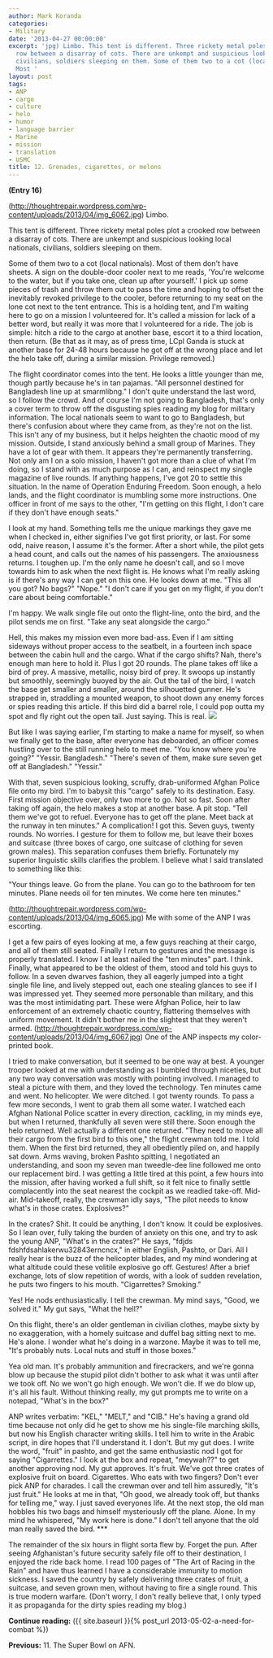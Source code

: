 ```yaml
---
author: Mark Koranda
categories:
- Military
date: '2013-04-27 00:00:00'
excerpt: 'jpg) Limbo. This tent is different. Three rickety metal poles plot a crooked
  row between a disarray of cots. There are unkempt and suspicious looking local nationals,
  civilians, soldiers sleeping on them. Some of them two to a cot (local nationals).
  Most '
layout: post
tags:
- ANP
- cargo
- culture
- helo
- humor
- language barrier
- Marine
- mission
- translation
- USMC
title: 12. Grenades, cigarettes, or melons
---
```





**(Entry 16)**

(http://thoughtrepair.wordpress.com/wp-content/uploads/2013/04/img_6062.jpg) Limbo.

This tent is different. Three rickety metal poles plot a crooked row between a disarray of cots. There are unkempt and suspicious looking local nationals, civilians, soldiers sleeping on them.

Some of them two to a cot (local nationals). Most of them don't have sheets. A sign on the double-door cooler next to me reads, 'You're welcome to the water, but if you take one, clean up after yourself.' I pick up some pieces of trash and throw them out to pass the time and hoping to offset the inevitably revoked privilege to the cooler, before returning to my seat on the lone cot next to the tent entrance. This is a holding tent, and I'm waiting here to go on a mission I volunteered for. It's called a mission for lack of a better word, but really it was more that I volunteered for a ride. The job is simple: hitch a ride to the cargo at another base, escort it to a third location, then return. (Be that as it may, as of press time, LCpl Ganda is stuck at another base for 24-48 hours because he got off at the wrong place and let the helo take off, during a similar mission. Privilege removed.)

The flight coordinator comes into the tent. He looks a little younger than me, though partly because he's in tan pajamas. "All personnel destined for Bangladesh line up at smarmlibng." I don't quite understand the last word, so I follow the crowd. And of course I'm not going to Bangladesh, that's only a cover term to throw off the disgusting spies reading my blog for military information. The local nationals seem to want to go to Bangladesh, but there's confusion about where they came from, as they're not on the list. This isn't any of my business, but it helps heighten the chaotic mood of my mission. Outside, I stand anxiously behind a small group of Marines. They have a lot of gear with them. It appears they're permanently transferring. Not only am I on a solo mission, I haven't got more than a clue of what I'm doing, so I stand with as much purpose as I can, and reinspect my single magazine of live rounds. If anything happens, I've got 20 to settle this situation. In the name of Operation Enduring Freedom. Soon enough, a helo lands, and the flight coordinator is mumbling some more instructions. One officer in front of me says to the other, "I'm getting on this flight, I don't care if they don't have enough seats."

I look at my hand. Something tells me the unique markings they gave me when I checked in, either signifies I've got first priority, or last. For some odd, naive reason, I assume it's the former. After a short while, the pilot gets a head count, and calls out the names of his passengers. The anxiousness returns. I toughen up. I'm the only name he doesn't call, and so I move towards him to ask when the next flight is. He knows what I'm really asking is if there's any way I can get on this one. He looks down at me. "This all you got? No bags?"
"Nope."
"I don't care if you get on my flight, if you don't care about being comfortable."

I'm happy. We walk single file out onto the flight-line, onto the bird, and the pilot sends me on first. "Take any seat alongside the cargo."

Hell, this makes my mission even more bad-ass. Even if I am sitting sideways without proper access to the seatbelt, in a fourteen inch space between the cabin hull and the cargo. What if the cargo shifts? Nah, there's enough man here to hold it. Plus I got 20 rounds. The plane takes off like a bird of prey. A massive, metallic, noisy bird of prey. It swoops up instantly but smoothly, seemingly buoyed by the air. Out the tail of the bird, I watch the base get smaller and smaller, around the silhouetted gunner. He's strapped in, straddling a mounted weapon, to shoot down any enemy forces or spies reading this article. If this bird did a barrel role, I could pop outta my spot and fly right out the open tail. Just saying. This is real. ![](http://thoughtrepair.wordpress.com/wp-content/uploads/2013/04/img_6068.jpg?w=500)

But like I was saying earlier, I'm starting to make a name for myself, so when we finally get to the base, after everyone has deboarded, an officer comes hustling over to the still running helo to meet me. "You know where you're going?"
"Yessir. Bangladesh."
"There's seven of them, make sure seven get off at Bangladesh."
"Yessir."

With that, seven suspicious looking, scruffy, drab-uniformed Afghan Police file onto my bird. I'm to babysit this "cargo" safely to its destination. Easy. First mission objective over, only two more to go. Not so fast. Soon after taking off again, the helo makes a stop at another base. A pit stop. "Tell them we've got to refuel. Everyone has to get off the plane. Meet back at the runway in ten minutes." A complication! I got this. Seven guys, twenty rounds. No worries. I gesture for them to follow me, but leave their boxes and suitcase (three boxes of cargo, one suitcase of clothing for seven grown males). This separation confuses them briefly. Fortunately my superior linguistic skills clarifies the problem. I believe what I said translated to something like this:

"Your things leave. Go from the plane. You can go to the bathroom for ten minutes. Plane needs oil for ten minutes. We come here ten minutes."

(http://thoughtrepair.wordpress.com/wp-content/uploads/2013/04/img_6065.jpg) Me with some of the ANP I was escorting.

I get a few pairs of eyes looking at me, a few guys reaching at their cargo, and all of them still seated. Finally I return to gestures and the message is properly translated. I know I at least nailed the "ten minutes" part. I think. Finally, what appeared to be the oldest of them, stood and told his guys to follow. In a seven dwarves fashion, they all eagerly jumped into a tight single file line, and lively stepped out, each one stealing glances to see if I was impressed yet. They seemed more personable than military, and this was the most intimidating part. These were Afghan Police, heir to law enforcement of an extremely chaotic country, flattering themselves with uniform movement. It didn't bother me in the slightest that they weren't armed. (http://thoughtrepair.wordpress.com/wp-content/uploads/2013/04/img_6067.jpg) One of the ANP inspects my color-printed book.

I tried to make conversation, but it seemed to be one way at best. A younger trooper looked at me with understanding as I bumbled through niceties, but any two way conversation was mostly with pointing involved. I managed to steal a picture with them, and they loved the technology. Ten minutes came and went. No helicopter. We were ditched. I got twenty rounds. To pass a few more seconds, I went to grab them all some water. I watched each Afghan National Police scatter in every direction, cackling, in my minds eye, but when I returned, thankfully all seven were still there. Soon enough the helo returned. Well actually a different one returned. "They need to move all their cargo from the first bird to this one," the flight crewman told me. I told them. When the first bird returned, they all obediently piled on, and happily sat down. Arms waving, broken Pashto spitting, I negotiated an understanding, and soon my seven man tweedle-dee line followed me onto our replacement bird. I was getting a little tired at this point, a few hours into the mission, after having worked a full shift, so it felt nice to finally settle complacently into the seat nearest the cockpit as we readied take-off. Mid-air. Mid-takeoff, really, the crewman idly says, "The pilot needs to know what's in those crates. Explosives?"

In the crates? Shit. It could be anything, I don't know. It could be explosives. So I lean over, fully taking the burden of anxiety on this one, and try to ask the young ANP, "What's in the crates?"
He says, "fdjds fdshfdsahlakerwu32843erncncx," in either English, Pashto, or Dari. All I really hear is the buzz of the helicopter blades, and my mind wondering at what altitude could these volitile explosive go off. Gestures! After a brief exchange, lots of slow repetition of words, with a look of sudden revelation, he puts two fingers to his mouth. "Cigarrettes? Smoking."

Yes! He nods enthusiastically. I tell the crewman. My mind says, "Good, we solved it." My gut says, "What the hell?"

On this flight, there's an older gentleman in civilian clothes, maybe sixty by no exaggeration, with a homely suitcase and duffel bag sitting next to me. He's alone. I wonder what he's doing in a warzone. Maybe it was to tell me, "It's probably nuts. Local nuts and stuff in those boxes."

Yea old man. It's probably ammunition and firecrackers, and we're gonna blow up because the stupid pilot didn't bother to ask what it was until after we took off. No we won't go high enough. We won't die. If we do blow up, it's all his fault. Without thinking really, my gut prompts me to write on a notepad, "What's in the box?"

ANP writes verbatim: "KEL," "MELT," and "CIB." He's having a grand old time because not only did he get to show me his single-file marching skills, but now his English character writing skills. I tell him to write in the Arabic script, in dire hopes that I'll understand it. I don't. But my gut does. I write the word, "fruit" in pashto, and get the same enthusiastic nod I got for saying "Cigarrettes." I look at the box and repeat, "meywah??" to get another approving nod. My gut approves. It's fruit. We've got three crates of explosive fruit on board. Cigarettes. Who eats with two fingers? Don't ever pick ANP for charades. I call the crewman over and tell him assuredly, "It's just fruit." He looks at me in that, "Oh good, we already took off, but thanks for telling me," way. I just saved everyones life. At the next stop, the old man hobbles his two bags and himself mysteriously off the plane. Alone. In my mind he whispered, "My work here is done." I don't tell anyone that the old man really saved the bird. ***

The remainder of the six hours in flight sorta flew by. Forget the pun. After seeing Afghanistan's future security safely file off to their destination, I enjoyed the ride back home. I read 100 pages of "The Art of Racing in the Rain" and have thus learned I have a considerable immunity to motion sickness. I saved the country by safely delivering three crates of fruit, a suitcase, and seven grown men, without having to fire a single round. This is true modern warfare. (Don't worry, I don't really believe that, I only typed it as propaganda for the dirty spies reading my blog.)

**Continue reading:** ({{ site.baseurl }}{% post_url 2013-05-02-a-need-for-combat %})

**Previous:** 11. The Super Bowl on AFN.